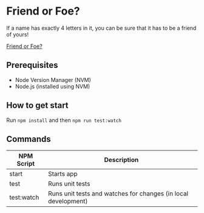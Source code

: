 # Friend or Foe?

If a name has exactly 4 letters in it, you can be sure that it has to be a friend of yours!


[Friend or Foe?](https://www.codewars.com/kata/55b42574ff091733d900002f)

## Prerequisites

- Node Version Manager (NVM)
- Node.js (installed using NVM)

## How to get start

Run `npm install` and then `npm run test:watch`

## Commands

| NPM Script | Description                                                    |
| ---------- | -------------------------------------------------------------- |
| start      | Starts app                                                     |
| test       | Runs unit tests                                                |
| test:watch | Runs unit tests and watches for changes (in local development) |
